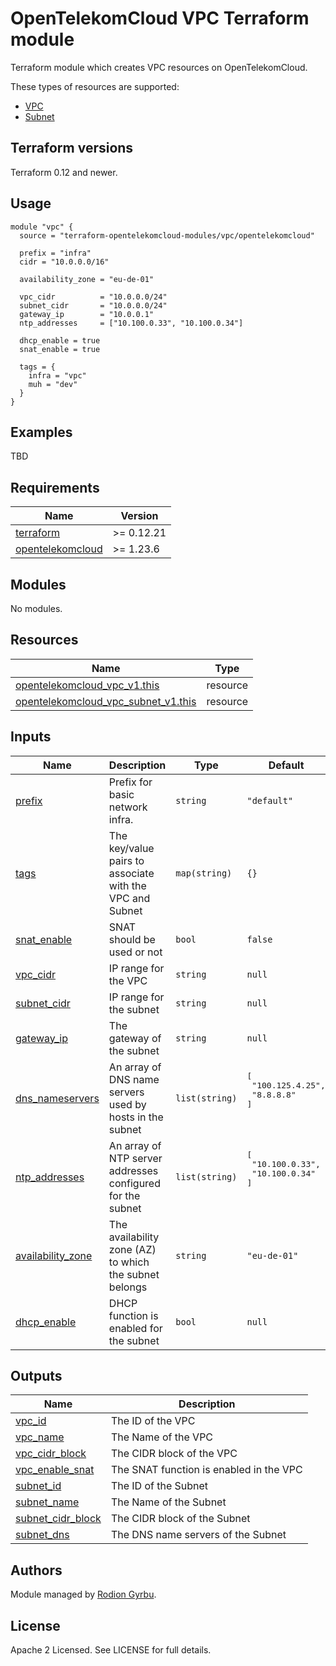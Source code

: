 # OpenTelekomCloud VPC Terraform module

Terraform module which creates VPC resources on OpenTelekomCloud.

These types of resources are supported:

* [VPC](https://registry.terraform.io/providers/opentelekomcloud/opentelekomcloud/latest/docs/resources/vpc_v1)
* [Subnet](https://registry.terraform.io/providers/opentelekomcloud/opentelekomcloud/latest/docs/resources/vpc_subnet_v1)

## Terraform versions

Terraform 0.12 and newer.

## Usage

```hcl
module "vpc" {
  source = "terraform-opentelekomcloud-modules/vpc/opentelekomcloud"

  prefix = "infra"
  cidr = "10.0.0.0/16"

  availability_zone = "eu-de-01"

  vpc_cidr          = "10.0.0.0/24"
  subnet_cidr       = "10.0.0.0/24"
  gateway_ip        = "10.0.0.1"
  ntp_addresses     = ["10.100.0.33", "10.100.0.34"]

  dhcp_enable = true
  snat_enable = true

  tags = {
    infra = "vpc"
    muh = "dev"
  }
}
```


## Examples

TBD

## Requirements

| Name                                                                                           | Version    |
| ---------------------------------------------------------------------------------------------- | ---------- |
| <a name="requirement_terraform"></a> [terraform](#requirement\_terraform)                      | >= 0.12.21 |
| <a name="requirement_opentelekomcloud"></a> [opentelekomcloud](#requirement\_opentelekomcloud) | >= 1.23.6  |

## Modules

No modules.

## Resources

| Name                                                                                                                                                 | Type     |
| ---------------------------------------------------------------------------------------------------------------------------------------------------- | -------- |
| [opentelekomcloud_vpc_v1.this](https://registry.terraform.io/providers/opentelekomcloud/opentelekomcloud/latest/docs/resources/vpc_v1)               | resource |
| [opentelekomcloud_vpc_subnet_v1.this](https://registry.terraform.io/providers/opentelekomcloud/opentelekomcloud/latest/docs/resources/vpc_subnet_v1) | resource |

## Inputs

| Name                                                                                    | Description                                                | Type           | Default                                                 | Required |
| --------------------------------------------------------------------------------------- | ---------------------------------------------------------- | -------------- | ------------------------------------------------------- | :------: |
| <a name="input_prefix"></a> [prefix](#input\_prefix)                                    | Prefix for basic network infra.                            | `string`       | `"default"`                                             |    no    |
| <a name="input_tags"></a> [tags](#input\_tags)                                          | The key/value pairs to associate with the VPC and Subnet   | `map(string)`  | `{}`                                                    |    no    |
| <a name="input_snat_enable"></a> [snat\_enable](#input\_snat\_enable)                   | SNAT should be used or not                                 | `bool`         | `false`                                                 |    no    |
| <a name="input_vpc_cidr"></a> [vpc\_cidr](#input\_vpc\_cidr)                            | IP range for the VPC                                       | `string`       | `null`                                                  |   yes    |
| <a name="input_subnet_cidr"></a> [subnet\_cidr](#input\_subnet\_cidr)                   | IP range for the subnet                                    | `string`       | `null`                                                  |   yes    |
| <a name="input_gateway_ip"></a> [gateway\_ip](#input\_gateway\_ip)                      | The gateway of the subnet                                  | `string`       | `null`                                                  |   yes    |
| <a name="input_dns_nameservers"></a> [dns\_nameservers](#input\_dns\_nameservers)       | An array of DNS name servers used by hosts in the subnet   | `list(string)` | <pre>[<br>  "100.125.4.25",<br>  "8.8.8.8"<br>]<pre>    |    no    |
| <a name="input_ntp_addresses"></a> [ntp\_addresses](#input\_ntp\_addresses)             | An array of NTP server addresses configured for the subnet | `list(string)` | <pre>[<br>  "10.100.0.33",<br>  "10.100.0.34"<br>]<pre> |    no    |
| <a name="input_availability_zone"></a> [availability\_zone](#input\_availability\_zone) | The availability zone (AZ) to which the subnet belongs     | `string`       | `"eu-de-01"`                                            |    no    |
| <a name="input_dhcp_enable"></a> [dhcp\_enable](#input\_dhcp\_enable)                   | DHCP function is enabled for the subnet                    | `bool`         | `null`                                                  |    no    |

## Outputs

| Name                                                                                        | Description                             |
| ------------------------------------------------------------------------------------------- | --------------------------------------- |
| <a name="output_vpc_id"></a> [vpc\_id](#output\_vpc\_id)                                    | The ID of the VPC                       |
| <a name="output_vpc_name"></a> [vpc\_name](#output\_vpc\_name)                              | The Name of the VPC                     |
| <a name="output_vpc_cidr_block"></a> [vpc\_cidr\_block](#output\_vpc\_cidr\_block)          | The CIDR block of the VPC               |
| <a name="output_vpc_enable_snat"></a> [vpc\_enable\_snat](#output\_vpc\_enable\_snat)       | The SNAT function is enabled in the VPC |
| <a name="output_subnet_id"></a> [subnet\_id](#output\_subnet\_id)                           | The ID of the Subnet                    |
| <a name="output_subnet_name"></a> [subnet\_name](#output\_subnet\_name)                     | The Name of the Subnet                  |
| <a name="output_subnet_cidr_block"></a> [subnet\_cidr\_block](#output\_subnet\_cidr\_block) | The CIDR block of the Subnet            |
| <a name="output_subnet_dns"></a> [subnet\_dns](#output\_subnet\_dns)                        | The DNS name servers of the Subnet      |


## Authors

Module managed by [Rodion Gyrbu](https://github.com/lego963).

## License

Apache 2 Licensed. See LICENSE for full details.
